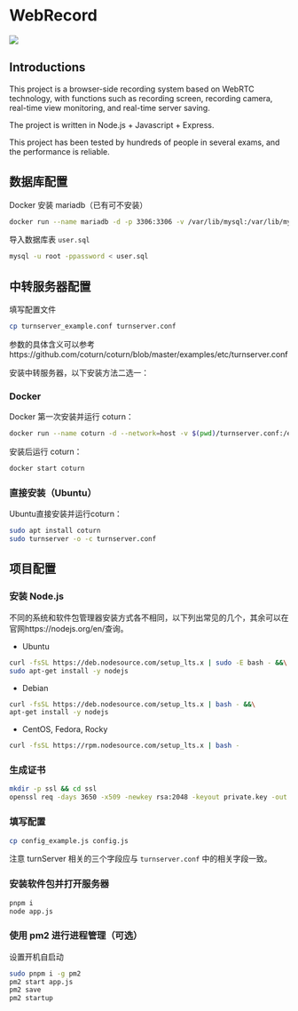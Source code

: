 # WebRecord

![](https://img.shields.io/badge/Version-3.0-green?style=flat-square)

## Introductions

This project is a browser-side recording system based on WebRTC technology, with functions such as recording screen, recording camera, real-time view monitoring, and real-time server saving.

The project is written in Node.js + Javascript + Express.

This project has been tested by hundreds of people in several exams, and the performance is reliable.

## 数据库配置

Docker 安装 mariadb（已有可不安装）
```bash
docker run --name mariadb -d -p 3306:3306 -v /var/lib/mysql:/var/lib/mysql -e MARIADB_ROOT_PASSWORD=password mariadb
```

导入数据库表 `user.sql`

```bash
mysql -u root -ppassword < user.sql
```


## 中转服务器配置

填写配置文件

```bash
cp turnserver_example.conf turnserver.conf
```
参数的具体含义可以参考https://github.com/coturn/coturn/blob/master/examples/etc/turnserver.conf

安装中转服务器，以下安装方法二选一：
### Docker
Docker 第一次安装并运行 coturn：

```bash
docker run --name coturn -d --network=host -v $(pwd)/turnserver.conf:/etc/coturn/turnserver.conf coturn/coturn
```

安装后运行 coturn：
```bash
docker start coturn
```

### 直接安装（Ubuntu）
Ubuntu直接安装并运行coturn：

```bash
sudo apt install coturn
sudo turnserver -o -c turnserver.conf
```

## 项目配置

### 安装 Node.js

不同的系统和软件包管理器安装方式各不相同，以下列出常见的几个，其余可以在官网https://nodejs.org/en/查询。

- Ubuntu
```bash
curl -fsSL https://deb.nodesource.com/setup_lts.x | sudo -E bash - &&\
sudo apt-get install -y nodejs
```

- Debian
```bash
curl -fsSL https://deb.nodesource.com/setup_lts.x | bash - &&\
apt-get install -y nodejs
```

- CentOS, Fedora, Rocky
```bash
curl -fsSL https://rpm.nodesource.com/setup_lts.x | bash -
```

### 生成证书

```bash
mkdir -p ssl && cd ssl
openssl req -days 3650 -x509 -newkey rsa:2048 -keyout private.key -out cert.crt 
```

### 填写配置

```bash
cp config_example.js config.js
```

注意 turnServer 相关的三个字段应与 `turnserver.conf` 中的相关字段一致。

### 安装软件包并打开服务器

```bash
pnpm i
node app.js
```

### 使用 pm2 进行进程管理（可选）

设置开机自启动

```bash
sudo pnpm i -g pm2
pm2 start app.js
pm2 save
pm2 startup
```


